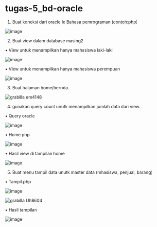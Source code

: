 # tugas-5_bd-oracle

1.	Buat koneksi dari oracle le Bahasa pemrograman (contoh:php)

 ![image](https://user-images.githubusercontent.com/45525619/149087229-9cc8bc6f-4961-43bf-ba0b-d3575cc7c5e7.png)


2.	Buat view dalam database masing2

•	View untuk menampilkan hanya mahasiswa laki-laki

![image](https://user-images.githubusercontent.com/45525619/149087476-dd086802-4fcb-4e1c-a6cc-07d5ebb2489a.png)

 
 
•	View untuk menampilkan hanya mahasiswa perempuan

![image](https://user-images.githubusercontent.com/45525619/149087449-79dc38c2-0a2e-453a-8f16-2faf05e38dab.png)

 
 
3.	Buat halaman home/bernda.

![grabilla em4148](https://user-images.githubusercontent.com/45525619/149283453-90af1f56-fa7a-4614-b9a5-d92fd8456986.png)



4.	gunakan query count unutk menampilkan jumlah data dari view. 

•	Query oracle

![image](https://user-images.githubusercontent.com/45525619/149087551-5a55c1de-24f3-4f88-b11b-f03cc4818492.png)




•	Home.php

![image](https://user-images.githubusercontent.com/45525619/149087571-fa47d898-9237-470f-ab85-9872ef79a347.png)

 
• Hasil view di tampilan home

![image](https://user-images.githubusercontent.com/45525619/149088231-67bed6b9-a2dd-4958-b88f-05ae4660294f.png)



5.	Buat menu tampil data unutk master data (mhasiswa, penjual, barang)

•	Tampil.php 

 ![image](https://user-images.githubusercontent.com/45525619/149087613-64c5785a-af4c-48f0-bb22-40baa6499605.png)
 
 ![grabilla Uh8604](https://user-images.githubusercontent.com/45525619/149090247-c8916617-8462-4d4d-9717-244478c5b5b9.png)



•	Hasil tampilan


![image](https://user-images.githubusercontent.com/45525619/149087653-86f035f5-2462-4960-8e5f-c9b757a9f593.png)

 

